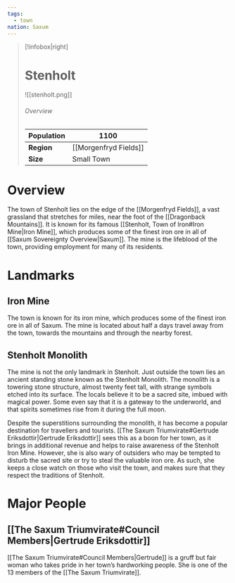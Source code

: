 ```yaml
---
tags:
  - town
nation: Saxum
---
```

> [!infobox|right]
> # Stenholt
> ![[stenholt.png]]
> ###### Overview
> | **Population** | 1100 |
> | - | - |
> | **Region** | [[Morgenfryd Fields]] |
> | **Size** | Small Town |

# Overview
The town of Stenholt lies on the edge of the [[Morgenfryd Fields]], a vast grassland that stretches for miles, near the foot of the [[Dragonback Mountains]]. It is known for its famous [[Stenholt, Town of Iron#Iron Mine|Iron Mine]], which produces some of the finest iron ore in all of [[Saxum Sovereignty Overview|Saxum]]. The mine is the lifeblood of the town, providing employment for many of its residents.
# Landmarks
## Iron Mine
The town is known for its iron mine, which produces some of the finest iron ore in all of Saxum. The mine is located about half a days travel away from the town, towards the mountains and through the nearby forest.
## Stenholt Monolith
The mine is not the only landmark in Stenholt. Just outside the town lies an ancient standing stone known as the Stenholt Monolith. The monolith is a towering stone structure, almost twenty feet tall, with strange symbols etched into its surface. The locals believe it to be a sacred site, imbued with magical power. Some even say that it is a gateway to the underworld, and that spirits sometimes rise from it during the full moon.

Despite the superstitions surrounding the monolith, it has become a popular destination for travellers and tourists. [[The Saxum Triumvirate#Gertrude Eriksdottir|Gertrude Eriksdottir]] sees this as a boon for her town, as it brings in additional revenue and helps to raise awareness of the Stenholt Iron Mine. However, she is also wary of outsiders who may be tempted to disturb the sacred site or try to steal the valuable iron ore. As such, she keeps a close watch on those who visit the town, and makes sure that they respect the traditions of Stenholt.
# Major People
## [[The Saxum Triumvirate#Council Members|Gertrude Eriksdottir]]
[[The Saxum Triumvirate#Council Members|Gertrude]] is a gruff but fair woman who takes pride in her town’s hardworking people. She is one of the 13 members of the [[The Saxum Triumvirate]].